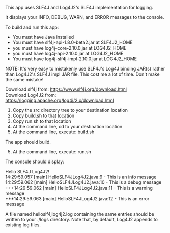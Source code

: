 This app uses SLF4J and Log4J2's SLF4J implementation for logging.

It displays your INFO, DEBUG, WARN, and ERROR messages to the console.

To build and run this app:

- You must have Java installed  
- You must have slf4j-api-1.8.0-beta2.jar    at SLF4J2_HOME  
- you must have log4j-core-2.10.0.jar        at LOG4J2_HOME  
- you must have log4j-api-2.10.0.jar         at LOG4J2_HOME  
- You must have log4j-slf4j-impl-2.10.0.jar  at LOG4J2_HOME

NOTE: It's very easy to mistakenly use SLF4J's Log4J binding JAR(s) rather than Log4J2's SLF4J impl JAR file. This cost me a lot of time. Don't make the same mistake!

Download slf4j from: https://www.slf4j.org/download.html  
Download Log4J2 from: https://logging.apache.org/log4j/2.x/download.html

1. Copy the src directory tree to your destination location
2. Copy build.sh to that location
3. Copy run.sh to that location
4. At the command line, cd to your destination location
5. At the command line, execute: build.sh

The app should build.

5. At the command line, execute: run.sh

The console should display:

Hello SLF4J Log4J2!  
14:29:59.057 [main] HelloSLF4JLog4J2.java:9 - This is an info message  
14:29:59.062 [main] HelloSLF4JLog4J2.java:10 - This is a debug message  
+++14:29:59.062 [main] HelloSLF4JLog4J2.java:11 - This is a warning message  
***14:29:59.063 [main] HelloSLF4JLog4J2.java:12 - This is an error message  
 
A file named helloslf4jlog4j2.log containing the same entries should be written to your ./logs directory.
Note that, by default, Log4J2 appends to existing log files.
